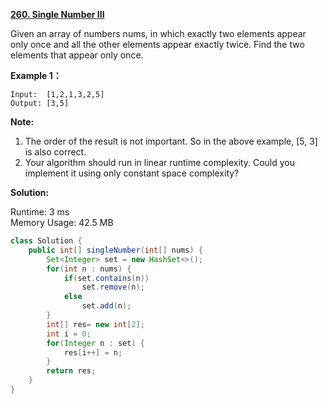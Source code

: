 **[260. Single Number III](https://leetcode.com/problems/single-number-iii/)**

Given an array of numbers nums, in which exactly two elements appear only once and all the other elements appear exactly twice. Find the two elements that appear only once.

**Example 1：**

```
Input:  [1,2,1,3,2,5]
Output: [3,5]

```

**Note:**

1. The order of the result is not important. So in the above example, [5, 3] is also correct.
2. Your algorithm should run in linear runtime complexity. Could you implement it using only constant space complexity?

**Solution:**

Runtime: 3 ms<br/>
Memory Usage: 42.5 MB

```java
class Solution {
    public int[] singleNumber(int[] nums) {
        Set<Integer> set = new HashSet<>();        
        for(int n : nums) {
            if(set.contains(n))
                set.remove(n);
            else
                set.add(n);
        }
        int[] res= new int[2];
        int i = 0;
        for(Integer n : set) {
            res[i++] = n;            
        }
        return res;
    }
}

```


